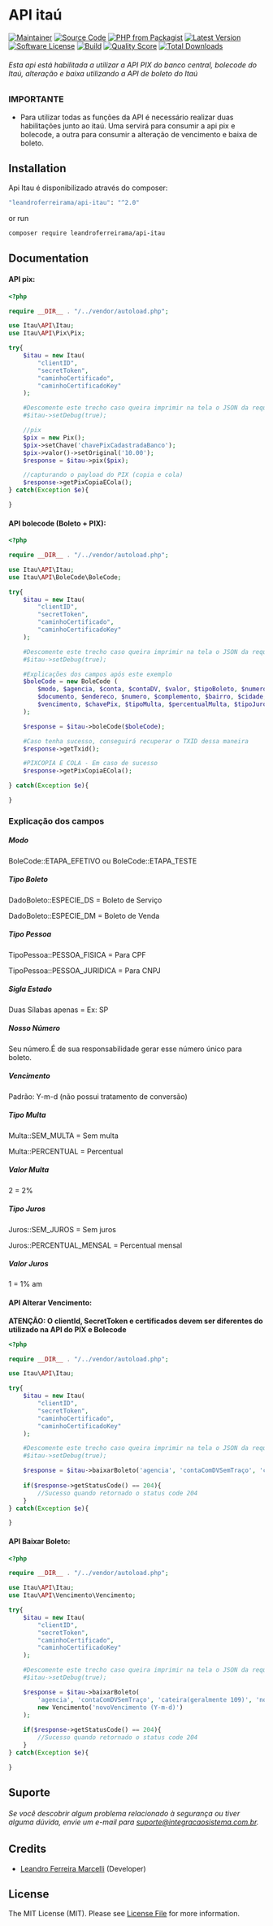 
# API itaú


[![Maintainer](http://img.shields.io/badge/maintainer-@leandroferreirama-blue.svg?style=flat-square)](https://twitter.com/leandroferreirama)
[![Source Code](http://img.shields.io/badge/source-leandroferreirama/api%E2%80%93itau-blue.svg?style=flat-square)](https://github.com/leandroferreirama/api-itau)
[![PHP from Packagist](https://img.shields.io/packagist/php-v/leandroferreirama/api-itau.svg?style=flat-square)](https://packagist.org/packages/leandroferreirama/api-itau)
[![Latest Version](https://img.shields.io/github/release/leandroferreirama/api-itau.svg?style=flat-square)](https://github.com/leandroferreirama/api-itau/releases)
[![Software License](https://img.shields.io/badge/license-MIT-brightgreen.svg?style=flat-square)](LICENSE)
[![Build](https://img.shields.io/scrutinizer/build/g/leandroferreirama/api-itau.svg?style=flat-square)](https://scrutinizer-ci.com/g/leandroferreirama/api-itau)
[![Quality Score](https://img.shields.io/scrutinizer/g/leandroferreirama/api-itau.svg?style=flat-square)](https://scrutinizer-ci.com/g/leandroferreirama/api-itau)
[![Total Downloads](https://img.shields.io/packagist/dt/leandroferreirama/api-itau.svg?style=flat-square)](https://packagist.org/packages/leandroferreirama/api-itau)



###### Esta api está habilitada a utilizar a API PIX do banco central, bolecode do Itaú, alteração e baixa utilizando a API de boleto do Itaú


### IMPORTANTE

- Para utilizar todas as funções da API é necessário realizar duas habilitações junto ao itaú. Uma servirá para consumir a api pix e bolecode, a outra para consumir a alteração de vencimento e baixa de boleto.


## Installation

Api Itau é disponibilizado através do composer:

```bash
"leandroferreirama/api-itau": "^2.0"
```

or run

```bash
composer require leandroferreirama/api-itau
```


## Documentation

#### API pix:

```php
<?php

require __DIR__ . "/../vendor/autoload.php";

use Itau\API\Itau;
use Itau\API\Pix\Pix;

try{
    $itau = new Itau(
        "clientID",
        "secretToken",
        "caminhoCertificado",
        "caminhoCertificadoKey"
    );

    #Descomente este trecho caso queira imprimir na tela o JSON da requisição
    #$itau->setDebug(true);

    //pix
    $pix = new Pix();
    $pix->setChave('chavePixCadastradaBanco');
    $pix->valor()->setOriginal('10.00');
    $response = $itau->pix($pix);

    //capturando o payload do PIX (copia e cola)
    $response->getPixCopiaECola();
} catch(Exception $e){

}
```

#### API bolecode (Boleto + PIX):

```php
<?php

require __DIR__ . "/../vendor/autoload.php";

use Itau\API\Itau;
use Itau\API\BoleCode\BoleCode;

try{
    $itau = new Itau(
        "clientID",
        "secretToken",
        "caminhoCertificado",
        "caminhoCertificadoKey"
    );

    #Descomente este trecho caso queira imprimir na tela o JSON da requisição
    #$itau->setDebug(true);

    #Explicações dos campos após este exemplo
    $boleCode = new BoleCode (
        $modo, $agencia, $conta, $contaDV, $valor, $tipoBoleto, $numeroDocumento, $nome, $tipoPessoa,
        $documento, $endereco, $numero, $complemento, $bairro, $cidade, $siglaEstado, $cep, $nossoNumero,
        $vencimento, $chavePix, $tipoMulta, $percentualMulta, $tipoJuros, $percentualJuros
    );

    $response = $itau->boleCode($boleCode);

    #Caso tenha sucesso, conseguirá recuperar o TXID dessa maneira
    $response->getTxid();

    #PIXCOPIA E COLA - Em caso de sucesso
    $response->getPixCopiaECola();

} catch(Exception $e){

}
```

### Explicação dos campos

##### Modo
BoleCode::ETAPA_EFETIVO ou BoleCode::ETAPA_TESTE

##### Tipo Boleto
DadoBoleto::ESPECIE_DS = Boleto de Serviço

DadoBoleto::ESPECIE_DM = Boleto de Venda

##### Tipo Pessoa
TipoPessoa::PESSOA_FISICA = Para CPF

TipoPessoa::PESSOA_JURIDICA = Para CNPJ

##### Sigla Estado
Duas Sílabas apenas = Ex: SP

##### Nosso Número
Seu número.É de sua responsabilidade gerar esse número único para boleto.

##### Vencimento
Padrão: Y-m-d (não possui tratamento de conversão)

##### Tipo Multa
Multa::SEM_MULTA = Sem multa

Multa::PERCENTUAL = Percentual

##### Valor Multa
2 = 2%

##### Tipo Juros
Juros::SEM_JUROS = Sem juros

Juros::PERCENTUAL_MENSAL = Percentual mensal

##### Valor Juros
1 = 1% am

#### API Alterar Vencimento:

**ATENÇÃO: O clientId, SecretToken e certificados devem ser diferentes do utilizado na API do PIX e Bolecode**

```php
<?php

require __DIR__ . "/../vendor/autoload.php";

use Itau\API\Itau;

try{
    $itau = new Itau(
        "clientID",
        "secretToken",
        "caminhoCertificado",
        "caminhoCertificadoKey"
    );

    #Descomente este trecho caso queira imprimir na tela o JSON da requisição
    #$itau->setDebug(true);

    $response = $itau->baixarBoleto('agencia', 'contaComDVSemTraço', 'cateira(geralmente 109)', 'nossoNumeroSemDV');
    
    if($response->getStatusCode() == 204){
        //Sucesso quando retornado o status code 204
    }
} catch(Exception $e){

}
```

#### API Baixar Boleto:
```php
<?php

require __DIR__ . "/../vendor/autoload.php";

use Itau\API\Itau;
use Itau\API\Vencimento\Vencimento;

try{
    $itau = new Itau(
        "clientID",
        "secretToken",
        "caminhoCertificado",
        "caminhoCertificadoKey"
    );

    #Descomente este trecho caso queira imprimir na tela o JSON da requisição
    #$itau->setDebug(true);

    $response = $itau->baixarBoleto(
        'agencia', 'contaComDVSemTraço', 'cateira(geralmente 109)', 'nossoNumeroSemDV',
        new Vencimento('novoVencimento (Y-m-d)')
    );
    
    if($response->getStatusCode() == 204){
        //Sucesso quando retornado o status code 204
    }
} catch(Exception $e){

}
```



## Suporte

###### Se você descobrir algum problema relacionado à segurança ou tiver alguma dúvida, envie um e-mail para suporte@integracaosistema.com.br.

## Credits

- [Leandro Ferreira Marcelli](https://github.com/leandroferreirama) (Developer)

## License

The MIT License (MIT). Please see [License File](https://github.com/leandroferreirama/api-itau/blob/master/LICENSE) for more information.